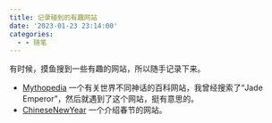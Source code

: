 ```yaml
---
title: 记录碰到的有趣网站
date: '2023-01-23 23:14:00'
categories:
  - - 随笔
---
```

有时候，摸鱼搜到一些有趣的网站，所以随手记录下来。

- [Mythopedia](https://mythopedia.com/)
  一个有关世界不同神话的百科网站，我曾经搜索了“Jade Emperor”，然后就遇到了这个网站，挺有意思的。
- [ChineseNewYear](https://chinesenewyear.net/)
  一个介绍春节的网站。

